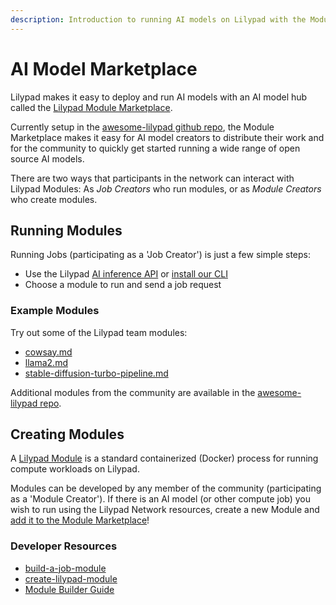 ```yaml
---
description: Introduction to running AI models on Lilypad with the Module Marketplace
---
```


# AI Model Marketplace

Lilypad makes it easy to deploy and run AI models with an AI model hub called the [Lilypad Module Marketplace](https://github.com/Lilypad-Tech/awesome-Lilypad?tab=readme-ov-file#modules).&#x20;

Currently setup in the [awesome-lilypad github repo](https://github.com/Lilypad-Tech/awesome-Lilypad?tab=readme-ov-file#modules), the Module Marketplace makes it easy for AI model creators to distribute their work and for the community to quickly get started running a wide range of open source AI models.

There are two ways that participants in the network can interact with Lilypad Modules: As _Job Creators_ who run modules, or as _Module Creators_ who create modules.

## Running Modules

Running Jobs (participating as a 'Job Creator') is just a few simple steps:

* Use the Lilypad [AI inference API](../inference-api.md) or [install our CLI](../../quickstart/cli/installation.md)
* Choose a module to run and send a job request

### **Example Modules**

Try out some of the Lilypad team modules:

* [cowsay.md](build-a-job-module/cowsay.md "mention")
* [llama2.md](build-a-job-module/llama2.md "mention")
* [stable-diffusion-turbo-pipeline.md](build-a-job-module/stable-diffusion-turbo-pipeline.md "mention")

Additional modules from the community are available in the [awesome-lilypad repo](https://github.com/Lilypad-Tech/awesome-Lilypad?tab=readme-ov-file#modules).

## Creating Modules

A [Lilypad Module](https://docs.lilypad.tech/lilypad/developer-resources/module-marketplace/build-a-job-module) is a standard containerized (Docker) process for running compute workloads on Lilypad.&#x20;

Modules can be developed by any member of the community (participating as a 'Module Creator'). If there is an AI model (or other compute job) you wish to run using the Lilypad Network resources, create a new Module and [add it to the Module Marketplace](https://blog.lilypadnetwork.org/lilypad-module-creator-rewards-beta#heading-submitting-a-module)!

### Developer Resources

* [build-a-job-module](build-a-job-module/ "mention")
* [create-lilypad-module](create-lilypad-module/ "mention")
* [Module Builder Guide](https://blog.lilypadnetwork.org/lilypad-module-builder-guide)

